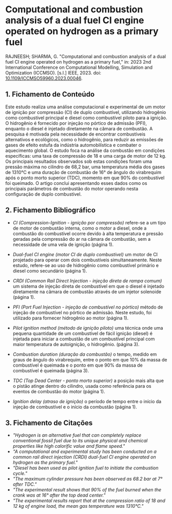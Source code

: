 # Computational and combustion analysis of a dual fuel CI engine operated on hydrogen as a primary fuel

RAJNEESH; SHARMA, G. "Computational and combustion analysis of a dual fuel CI engine operated on hydrogen as a primary fuel," in: 2023 2nd International Conference on Computational Modelling, Simulation and Optimization (ICCMSO). [s.l.] IEEE, 2023. doi: [10.1109/ICCMSO59960.2023.00046](https://doi.org/10.1109/ICCMSO59960.2023.00046).

## 1. Fichamento de Conteúdo 

Este estudo realiza uma análise computacional e experimental de um motor de ignição por compressão (CI) de duplo combustível, utilizando hidrogênio como combustível principal e diesel como combustível piloto para a ignição. O hidrogênio é fornecido por injeção no pórtico de admissão (PFI), enquanto o diesel é injetado diretamente na câmara de combustão. A pesquisa é motivada pela necessidade de encontrar combustíveis alternativos e ecológicos, como o hidrogênio, para reduzir as emissões de gases de efeito estufa da indústria automobilística e combater o aquecimento global. O estudo foca na análise da combustão em condições específicas: uma taxa de compressão de 18 e uma carga de motor de 12 kg. Os principais resultados observados sob estas condições foram uma pressão máxima no cilindro de 68,2 bar, uma temperatura média dos gases de 1310°C e uma duração de combustão de 16° de ângulo do virabrequim após o ponto morto superior (TDC), momento em que 90% do combustível foi queimado. O artigo conclui apresentando esses dados como os principais parâmetros de combustão do motor operando nesta configuração de duplo combustível.

## 2. Fichamento Bibliográfico

* _CI (Compression-Ignition - ignição por compressão)_ refere-se a um tipo de motor de combustão interna, como o motor a diesel, onde a combustão do combustível ocorre devido à alta temperatura e pressão geradas pela compressão do ar na câmara de combustão, sem a necessidade de uma vela de ignição (página 1).

* _Dual-fuel CI engine (motor CI de duplo combustível)_ um motor de CI projetado para operar com dois combustíveis simultaneamente. Neste estudo, refere-se ao uso de hidrogênio como combustível primário e diesel como secundário (página 1).

* _CRDI (Common Rail Direct Injection - injeção direta de rampa comum)_ um sistema de injeção direta de combustível em que o diesel é injetado diretamente na câmara de combustão através de um injetor solenoide (página 1).

* _PFI (Port Fuel Injection - injeção de combustível no pórtico)_ método de injeção de combustível no pórtico de admissão. Neste estudo, foi utilizado para fornecer hidrogênio ao motor (página 1).

* _Pilot ignition method (método de ignição piloto)_ uma técnica onde uma pequena quantidade de um combustível de fácil ignição (diesel) é injetada para iniciar a combustão de um combustível principal com maior temperatura de autoignição, o hidrogênio. (página 3).

* _Combustion duration (duração da combustão)_ o tempo, medido em graus de ângulo do virabrequim, entre o ponto em que 10% da massa de combustível é queimada e o ponto em que 90% da massa de combustível é queimada (página 3).

* _TDC (Top Dead Center - ponto morto superior)_ a posição mais alta que o pistão atinge dentro do cilindro, usada como referência para os eventos de combustão do motor (página 1).

* _Ignition delay (atraso de ignição)_ o período de tempo entre o início da injeção de combustível e o início da combustão (página 1).

## 3. Fichamento de Citações 

* _"Hydrogen is an alternative fuel that can completely replace conventional fossil fuel due to its unique physical and chemical properties like high calorific value and flame speed."_
* _"A computational and experimental study has been conducted on a common rail direct injection (CRDI) dual-fuel Cl engine operated on hydrogen as the primary fuel."_
* _"Diesel has been used as pilot ignition fuel to initiate the combustion cycle."_
* _"The maximum cylinder pressure has been observed as 68.2 bar at 7° after TDC."_
* _"The experimental result shows that 90% of the fuel burned when the crank was at 16° after the top dead center."_
* _"The experimental results report that at the compression ratio of 18 and 12 kg of engine load, the mean gas temperature was 1310°C."_